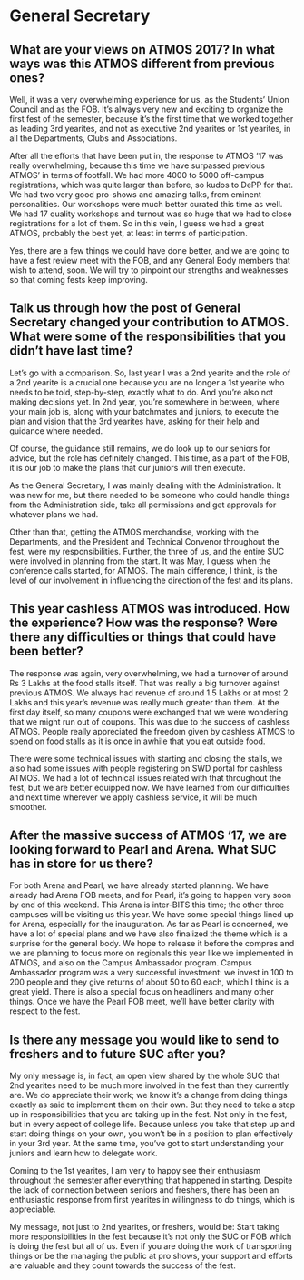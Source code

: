 <!-- TITLE: Interviews -->

# General Secretary
## What are your views on ATMOS 2017? In what ways was this ATMOS different from previous ones?
Well, it was a very overwhelming experience for us, as the Students’ Union Council and as the FOB.
It’s always very new and exciting to organize the first fest of the semester, because it’s the first time that we worked together as leading 3rd yearites, and not as executive 2nd yearites or 1st yearites, in all the Departments, Clubs and Associations.

After all the efforts that have been put in, the response to ATMOS ’17 was really overwhelming, because this time we have surpassed previous ATMOS’ in terms of footfall. We had more 4000 to 5000 off-campus registrations, which was quite larger than before, so kudos to DePP for that.
We had two very good pro-shows and amazing talks, from eminent personalities. Our workshops were much better curated this time as well. We had 17 quality workshops and turnout was so huge that we had to close registrations for a lot of them. So in this vein, I guess we had a great ATMOS, probably the best yet, at least in terms of participation.

Yes, there are a few things we could have done better, and we are going to have a fest review meet with the FOB, and any General Body members that wish to attend, soon. We will try to pinpoint our strengths and weaknesses so that coming fests keep improving.

## Talk us through how the post of General Secretary changed your contribution to ATMOS. What were some of the responsibilities that you didn’t have last time?
Let’s go with a comparison. So, last year I was a 2nd yearite and the role of a 2nd yearite is a crucial one because you are no longer a 1st yearite who needs to be told, step-by-step, exactly what to do. And you’re also not making decisions yet. In 2nd year, you’re somewhere in between, where your main job is, along with your batchmates and juniors, to execute the plan and vision that the 3rd yearites have, asking for their help and guidance where needed.

Of course, the guidance still remains, we do look up to our seniors for advice, but the role has definitely changed. This time, as a part of the FOB, it is our job to make the plans that our juniors will then execute.

As the General Secretary, I was mainly dealing with the Administration. It was new for me, but there needed to be someone who could handle things from the Administration side, take all permissions and get approvals for whatever plans we had.

Other than that, getting the ATMOS merchandise, working with the Departments, and the President and Technical Convenor throughout the fest, were my responsibilities.
Further, the three of us, and the entire SUC were involved in planning from the start. It was May, I guess when the conference calls started, for ATMOS. The main difference, I think, is the level of our involvement in influencing the direction of the fest and its plans.

## This year cashless ATMOS was introduced. How the experience? How was the response? Were there any difficulties or things that could have been better?
The response was again, very overwhelming, we had a turnover of around Rs 3 Lakhs at the food stalls itself. That was really a big turnover against previous ATMOS. We always had revenue of around 1.5 Lakhs or at most 2 Lakhs and this year’s revenue was really much greater than them. At the first day itself, so many coupons were exchanged that we were wondering that we might run out of coupons. This was due to the success of cashless ATMOS. People really appreciated the freedom given by cashless ATMOS to spend on food stalls as it is once in awhile that you eat outside food.

There were some technical issues with starting and closing the stalls, we also had some issues with people registering on SWD portal for cashless ATMOS. We had a lot of technical issues related with that throughout the fest, but we are better equipped now. We have learned from our difficulties and next time wherever we apply cashless service, it will be much smoother.

## After the massive success of ATMOS ‘17, we are looking forward to Pearl and Arena. What SUC has in store for us there?
For both Arena and Pearl, we have already started planning. We have already had Arena FOB meets, and for Pearl, it’s going to happen very soon by end of this weekend.
This Arena is inter-BITS this time; the other three campuses will be visiting us this year. We have some special things lined up for Arena, especially for the inauguration.
As far as Pearl is concerned, we have a lot of special plans and we have also finalized the theme which is a surprise for the general body. We hope to release it before the compres and we are planning to focus more on regionals this year like we implemented in ATMOS, and also on the Campus Ambassador program. Campus Ambassador program was a very successful investment: we invest in 100 to 200 people and they give returns of about 50 to 60 each, which I think is a great yield. There is also a special focus on headliners and many other things. Once we have the Pearl FOB meet, we’ll have better clarity with respect to the fest.

## Is there any message you would like to send to freshers and to future SUC after you?
My only message is, in fact, an open view shared by the whole SUC that 2nd yearites need to be much more involved in the fest than they currently are. We do appreciate their work; we know it’s a change from doing things exactly as said to implement them on their own. But they need to take a step up in responsibilities that you are taking up in the fest. Not only in the fest, but in every aspect of college life. Because unless you take that step up and start doing things on your own, you won’t be in a position to plan effectively in your 3rd year. At the same time, you’ve got to start understanding your juniors and learn how to delegate work.

Coming to the 1st yearites, I am very to happy see their enthusiasm throughout the semester after everything that happened in starting. Despite the lack of connection between seniors and freshers, there has been an enthusiastic response from first yearites in willingness to do things, which is appreciable.

My message, not just to 2nd yearites, or freshers, would be: Start taking more responsibilities in the fest because it’s not only the SUC or FOB which is doing the fest but all of us. Even if you are doing the work of transporting things or be the managing the public at pro shows, your support and efforts are valuable and they count towards the success of the fest.